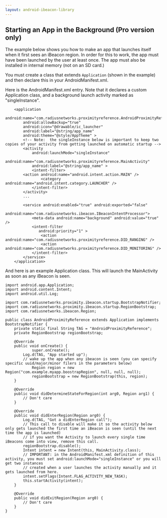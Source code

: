```yaml
---
layout: android-ibeacon-library
---
```


## Starting an App in the Background (Pro version only)

The example below shows you how to make an app that launches itself when it first sees an iBeacon region.  In order for this to work, the app must have been launched
by the user at least once.  The app must also be installed in internal memory (not on an SD card.)

You must create a class that extends `Application` (shown in the example) and then declare this in your AndroidManifest.xml.

Here is the AndroidManifest.xml entry.  Note that it declares a custom Application class, and a background launch activity marked as "singleInstance".

```
    <application 
        android:name="com.radiusnetworks.proximityreference.AndroidProximityReference"
        android:allowBackup="true"
        android:icon="@drawable/ic_launcher"
        android:label="@string/app_name"
        android:theme="@style/AppTheme" >
        <!-- Note:  the singleInstance below is important to keep two copies of your activity from getting launched on automatic startup -->
        <activity
            android:launchMode="singleInstance"  
            android:name="com.radiusnetworks.proximityreference.MainActivity"
            android:label="@string/app_name" >
            <intent-filter>
		<action android:name="android.intent.action.MAIN" />
                <category android:name="android.intent.category.LAUNCHER" />
            </intent-filter>
        </activity>
        ...

        <service android:enabled="true" android:exported="false"
            android:name="com.radiusnetworks.ibeacon.IBeaconIntentProcessor">
			<meta-data android:name="background" android:value="true" />
            <intent-filter 
               android:priority="1" >
                <action android:name="com.radiusnetworks.proximityreference.DID_RANGING" />
                <action android:name="com.radiusnetworks.proximityreference.DID_MONITORING" />
            </intent-filter>
        </service> 
    </application>
```


And here is an example Application class.  This will launch the MainActivity as soon as any iBeacon is seen.

```
import android.app.Application;
import android.content.Intent;
import android.util.Log;

import com.radiusnetworks.proximity.ibeacon.startup.BootstrapNotifier;
import com.radiusnetworks.proximity.ibeacon.startup.RegionBootstrap;
import com.radiusnetworks.ibeacon.Region;

public class AndroidProximityReference extends Application implements BootstrapNotifier {
	private static final String TAG = "AndroidProximityReference";
	private RegionBootstrap regionBootstrap;

	@Override
	public void onCreate() {
        	super.onCreate();
		Log.d(TAG, "App started up");
		// wake up the app when any ibeacon is seen (you can specify specific uuid/major/minor filers in the parameters below)
        	Region region = new Region("com.example.myapp.boostrapRegion", null, null, null);
        	regionBootstrap = new RegionBootstrap(this, region);
	}

	@Override
	public void didDetermineStateForRegion(int arg0, Region arg1) {
		// Don't care
	}

	@Override
	public void didEnterRegion(Region arg0) {
		Log.d(TAG, "Got a didEnterRegion call");
		// This call to disable will make it so the activity below only gets launched the first time an iBeacon is seen (until the next time the app is launched)
		// if you want the Activity to launch every single time iBeacons come into view, remove this call.  
		regionBootstrap.disable();
		Intent intent = new Intent(this, MainActivity.class);
		// IMPORTANT: in the AndroidManifest.xml definition of this activity, you must set android:launchMode="singleInstance" or you will get two instances
		// created when a user launches the activity manually and it gets launched from here.
		intent.setFlags(Intent.FLAG_ACTIVITY_NEW_TASK);
		this.startActivity(intent);
	}

	@Override
	public void didExitRegion(Region arg0) {
		// Don't care
	}    	
}

```
